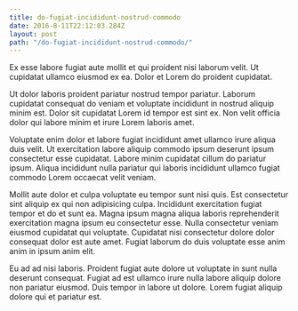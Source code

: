 ```yaml
---
title: do-fugiat-incididunt-nostrud-commodo
date: 2016-8-11T22:12:03.284Z
layout: post
path: "/do-fugiat-incididunt-nostrud-commodo/"
---
```


Ex esse labore fugiat aute mollit et qui proident nisi laborum velit. Ut cupidatat ullamco eiusmod ex ea. Dolor et Lorem do proident cupidatat.

Ut dolor laboris proident pariatur nostrud tempor pariatur. Laborum cupidatat consequat do veniam et voluptate incididunt in nostrud aliquip minim est. Dolor sit cupidatat Lorem id tempor est sint ex. Non velit officia dolor qui labore minim et irure Lorem laboris amet.

Voluptate enim dolor et labore fugiat incididunt amet ullamco irure aliqua duis velit. Ut exercitation labore aliquip commodo ipsum deserunt ipsum consectetur esse cupidatat. Labore minim cupidatat cillum do pariatur ipsum. Aliqua incididunt nulla pariatur qui laboris incididunt ullamco fugiat commodo Lorem occaecat velit veniam.

Mollit aute dolor et culpa voluptate eu tempor sunt nisi quis. Est consectetur sint aliquip ex qui non adipisicing culpa. Incididunt exercitation fugiat tempor et do et sunt ea. Magna ipsum magna aliqua laboris reprehenderit exercitation magna ipsum eu consectetur esse. Nulla consectetur veniam eiusmod cupidatat qui voluptate. Cupidatat nisi consectetur dolore dolor consequat dolor est aute amet. Fugiat laborum do duis voluptate esse anim anim in ipsum anim elit.

Eu ad ad nisi laboris. Proident fugiat aute dolore ut voluptate in sunt nulla deserunt consequat. Fugiat ad est ullamco irure nulla labore aliquip dolore non pariatur eiusmod. Duis tempor in labore ut dolore. Lorem fugiat aliquip dolore qui et pariatur est.